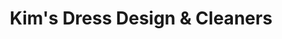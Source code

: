 ---
title: "Kim's Dress Design & Cleaners"
url: /alexandria/kims-dress-design-und-cleaners/
shop: Wäscherei
---